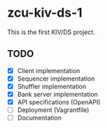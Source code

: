 # zcu-kiv-ds-1

This is the first KIV/DS project.

## TODO

- [x] Client implementation
- [x] Sequencer implementation
- [x] Shuffler implementation
- [x] Bank server implementation
- [x] API specifications (OpenAPI)
- [ ] Deployment (Vagrantfile)
- [ ] Documentation
